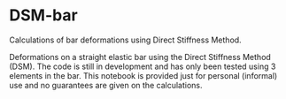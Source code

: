 # DSM-bar
Calculations of bar deformations using Direct Stiffness Method.

Deformations on a straight elastic bar using the Direct Stiffness Method (DSM). The code is still in development and has only been tested using 3 elements in the bar. This notebook is provided just for personal (informal) use and no guarantees are given on the calculations.

